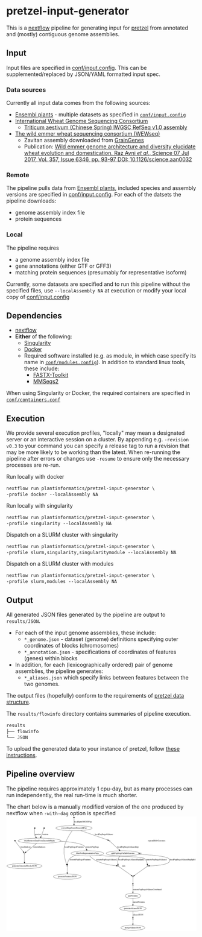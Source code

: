 # pretzel-input-generator

This is a [nextflow](https://www.nextflow.io) pipeline for generating input for [pretzel](https://github.com/plantinformatics/pretzel) from annotated and (mostly) contiguous genome assemblies. 



## Input

Input files are specified in [conf/input.config](conf/input.config). This can be supplemented/replaced by JSON/YAML formatted input spec.  

### Data sources

Currently all input data comes from the following sources:

* [Ensembl plants](https://plants.ensembl.org) - multiple datasets as specified in [`conf/input.config`](conf/input.config)
* [International Wheat Genome Sequencing Consortium](https://www.wheatgenome.org/)
  * [Triticum aestivum (Chinese Spring) IWGSC RefSeq v1.0 assembly](https://wheat-urgi.versailles.inra.fr/Seq-Repository/Assemblies)
* [The wild emmer wheat sequencing consortium (WEWseq)](http://wewseq.wixsite.com/consortium)
  * Zavitan assembly downloaded from [GrainGenes](https://wheat.pw.usda.gov/GG3/wildemmer)
  * Publication: [Wild emmer genome architecture and diversity elucidate wheat evolution and domestication. Raz Avni *et al.*, Science  07 Jul 2017, Vol. 357, Issue 6346, pp. 93-97 DOI: 10.1126/science.aan0032](http://science.sciencemag.org/content/357/6346/93)


### Remote

The pipeline pulls data from [Ensembl plants](https://plants.ensembl.org), included species and assembly versions are specified in [conf/input.config](conf/input.config). 
For each of the datsets the pipeline downloads:

* genome assembly index file 
* protein sequences 

### Local

The pipeline requires 

* a genome assembly index file
* gene annotations (either GTF or GFF3)
* matching protein sequences (presumably for representative isoform) 

Currently, some datasets are specified and to run this pipeline without the specified files, use `--localAssembly NA` at execution or modify your local copy of [conf/input.config](conf/input.config)

## Dependencies

* [nextflow](https://www.nextflow.io) 
* **Either** of the following:
  * [Singularity](http://singularity.lbl.gov)
  * [Docker](http://singularity.lbl.gov)
  * Required software installed (e.g. as module, in which case specify its name in [`conf/modules.config`](conf/modules.config)). In addition to standard linux tools, these include:
    * [FASTX-Toolkit](http://hannonlab.cshl.edu/fastx_toolkit/)
    * [MMSeqs2](https://github.com/soedinglab/mmseqs2)

When using Singularity or Docker, the required containers are specified in [`conf/containers.conf`](conf/containers.config)
 

## Execution

We provide several execution profiles, "locally" may mean a designated server or an interactive session on a cluster. By appending  e.g. `-revision v0.3` to your command you can specify a release tag to run a revision that may be more likely to be working than the latest. When re-running the pipeline after errors or changes use `-resume` to ensure only the necessary processes are re-run.

Run locally with docker

```
nextflow run plantinformatics/pretzel-input-generator \
-profile docker --localAssembly NA
```

Run locally with singularity

```
nextflow run plantinformatics/pretzel-input-generator \
-profile singularity --localAssembly NA
```

Dispatch on a SLURM cluster with singularity

```
nextflow run plantinformatics/pretzel-input-generator \
-profile slurm,singularity,singularitymodule --localAssembly NA
```

Dispatch on a SLURM cluster with modules

```
nextflow run plantinformatics/pretzel-input-generator \
-profile slurm,modules --localAssembly NA
```

## Output

All generated JSON files generated by the pipeline are output to `results/JSON`. 

* For each of the input genome assemblies, these include:
  * `*_genome.json` - dataset (genome) definitions specifying outer coordinates of blocks (chromosomes)
  * `*_annotation.json` - specifications of coordinates of features (genes) within blocks
* In addition, for each (lexicographically ordered) pair of genome assemblies, the pipeline generates:
  * `*_aliases.json` which specify links between features between the two genomes.

The output files (hopefully) conform to the requirements of [pretzel data structure](https://github.com/plantinformatics/pretzel-data). 


The `results/flowinfo` directory contains summaries of pipeline execution.

```
results
├── flowinfo
└── JSON
```

To upload the generated data to your instance of pretzel, follow [these instructions](upload.md). 


## Pipeline overview

The pipeline requires approximately 1 cpu-day, but as many processes can run independently, the real run-time is much shorter.

The chart below is a manually modified version of the one produced by nextflow when `-with-dag` option is specified
![doc/dag_mod.png](doc/dag_mod.png)

